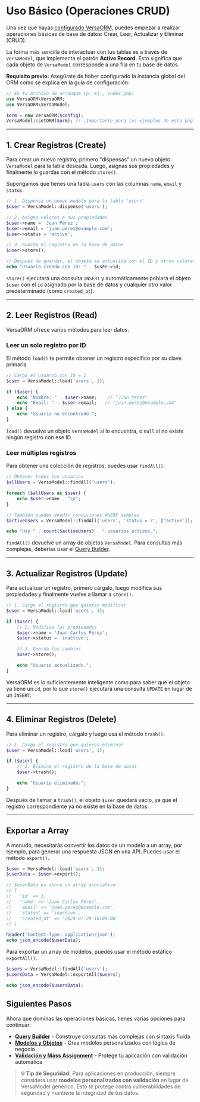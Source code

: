 # Uso Básico (Operaciones CRUD)

Una vez que hayas [configurado VersaORM](.../getting-started/configuration.md), puedes empezar a realizar operaciones básicas de base de datos: Crear, Leer, Actualizar y Eliminar (CRUD).

La forma más sencilla de interactuar con tus tablas es a través de `VersaModel`, que implementa el patrón **Active Record**. Esto significa que cada objeto de `VersaModel` corresponde a una fila en tu base de datos.

**Requisito previo:** Asegúrate de haber configurado la instancia global del ORM como se explica en la guía de configuración:

```php
// En tu archivo de arranque (p. ej., index.php)
use VersaORM\VersaORM;
use VersaORM\VersaModel;

$orm = new VersaORM($config);
VersaModel::setORM($orm); // ¡Importante para los ejemplos de esta página!
```

---

## 1. Crear Registros (Create)

Para crear un nuevo registro, primero "dispensas" un nuevo objeto `VersaModel` para la tabla deseada. Luego, asignas sus propiedades y finalmente lo guardas con el método `store()`.

Supongamos que tienes una tabla `users` con las columnas `name`, `email` y `status`.

```php
// 1. Dispensa un nuevo modelo para la tabla 'users'
$user = VersaModel::dispense('users');

// 2. Asigna valores a sus propiedades
$user->name = 'Juan Pérez';
$user->email = 'juan.perez@example.com';
$user->status = 'active';

// 3. Guarda el registro en la base de datos
$user->store();

// Después de guardar, el objeto se actualiza con el ID y otros valores por defecto
echo "Usuario creado con ID: " . $user->id;
```

`store()` ejecutará una consulta `INSERT` y automáticamente poblará el objeto `$user` con el `id` asignado por la base de datos y cualquier otro valor predeterminado (como `created_at`).

---

## 2. Leer Registros (Read)

VersaORM ofrece varios métodos para leer datos.

### Leer un solo registro por ID

El método `load()` te permite obtener un registro específico por su clave primaria.

```php
// Carga el usuario con ID = 1
$user = VersaModel::load('users', 1);

if ($user) {
    echo "Nombre: " . $user->name;    // "Juan Pérez"
    echo "Email: " . $user->email;   // "juan.perez@example.com"
} else {
    echo "Usuario no encontrado.";
}
```
`load()` devuelve un objeto `VersaModel` si lo encuentra, o `null` si no existe ningún registro con ese ID.

### Leer múltiples registros

Para obtener una colección de registros, puedes usar `findAll()`.

```php
// Obtener todos los usuarios
$allUsers = VersaModel::findAll('users');

foreach ($allUsers as $user) {
    echo $user->name . "\n";
}

// También puedes añadir condiciones WHERE simples
$activeUsers = VersaModel::findAll('users', 'status = ?', ['active']);

echo "Hay " . count($activeUsers) . " usuarios activos.";
```
`findAll()` devuelve un array de objetos `VersaModel`. Para consultas más complejas, deberías usar el [Query Builder](02-query-builder.md).

---

## 3. Actualizar Registros (Update)

Para actualizar un registro, primero cárgalo, luego modifica sus propiedades y finalmente vuelve a llamar a `store()`.

```php
// 1. Carga el registro que quieres modificar
$user = VersaModel::load('users', 1);

if ($user) {
    // 2. Modifica las propiedades
    $user->name = 'Juan Carlos Pérez';
    $user->status = 'inactive';

    // 3. Guarda los cambios
    $user->store();

    echo "Usuario actualizado.";
}
```

VersaORM es lo suficientemente inteligente como para saber que el objeto ya tiene un `id`, por lo que `store()` ejecutará una consulta `UPDATE` en lugar de un `INSERT`.

---

## 4. Eliminar Registros (Delete)

Para eliminar un registro, cárgalo y luego usa el método `trash()`.

```php
// 1. Carga el registro que quieres eliminar
$user = VersaModel::load('users', 1);

if ($user) {
    // 2. Elimina el registro de la base de datos
    $user->trash();

    echo "Usuario eliminado.";
}
```

Después de llamar a `trash()`, el objeto `$user` quedará vacío, ya que el registro correspondiente ya no existe en la base de datos.

---

## Exportar a Array

A menudo, necesitarás convertir los datos de un modelo a un array, por ejemplo, para generar una respuesta JSON en una API. Puedes usar el método `export()`.

```php
$user = VersaModel::load('users', 1);
$userData = $user->export();

// $userData es ahora un array asociativo:
// [
//   'id' => 1,
//   'name' => 'Juan Carlos Pérez',
//   'email' => 'juan.perez@example.com',
//   'status' => 'inactive',
//   'created_at' => '2024-07-29 10:00:00'
// ]

header('Content-Type: application/json');
echo json_encode($userData);
```

Para exportar un array de modelos, puedes usar el método estático `exportAll()`.

```php
$users = VersaModel::findAll('users');
$usersData = VersaModel::exportAll($users);

echo json_encode($usersData);
```

## Siguientes Pasos

Ahora que dominas las operaciones básicas, tienes varias opciones para continuar:

- **[Query Builder](02-query-builder.md)** - Construye consultas más complejas con sintaxis fluida
- **[Modelos y Objetos](03-models-and-objects.md)** - Crea modelos personalizados con lógica de negocio
- **[Validación y Mass Assignment](05-validation-mass-assignment.md)** - Protege tu aplicación con validación automática

> **💡 Tip de Seguridad:** Para aplicaciones en producción, siempre considera usar **modelos personalizados con validación** en lugar de VersaModel genérico. Esto te protege contra vulnerabilidades de seguridad y mantiene la integridad de tus datos.

```
